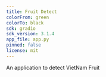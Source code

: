 ```yaml
---
title: Fruit Detect
colorFrom: green
colorTo: black
sdk: gradio
sdk_version: 3.1.4
app_file: app.py
pinned: false
license: mit
---
```


An application to detect VietNam Fruit
